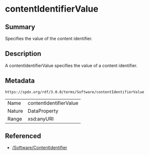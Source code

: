 <!-- Automatically generated by spec-parser v2.1.0 on 2024-06-17T15:44:58.460830+00:00 -->
<!-- SPDX-License-Identifier: Community-Spec-1.0 -->

# contentIdentifierValue

## Summary

Specifies the value of the content identifier.


## Description

A contentIdentifierValue specifies the value of a content identifier.


## Metadata

`https://spdx.org/rdf/3.0.0/terms/Software/contentIdentifierValue`


| | |
|---|---|
| Name | contentIdentifierValue |
| Nature | DataProperty |
| Range | xsd:anyURI |




## Referenced

- [/Software/ContentIdentifier](../../Software/Classes/ContentIdentifier.md)

